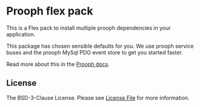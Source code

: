 # Prooph flex pack

This is a Flex pack to install multiple prooph dependencies in your application.

This package has chosen sensible defaults for you. We use prooph service buses and the prooph MySql PDO event store
to get you started faster.

Read more about this in the [Prooph docs](http://docs.getprooph.org/).

## License

The BSD-3-Clause License. Please see [License File](LICENSE) for more information.
